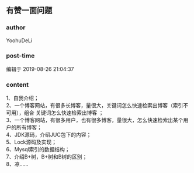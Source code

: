 ## 有赞一面问题
### author 
YoohuDeLi
### post-time 

编辑于  2019-08-26 21:04:37
### content 
<div class="post-topic-des nc-post-content">
 <div>
  1、自我介绍；
 </div>
 <div>
  2、一个博客网站，有很多长博客，量很大，关键词怎么快速检索出博客（索引不可用），组合
  <span>
   关键词怎么快速检索出博客
  </span>
  ；
 </div>
 <div>
  3、一个博客网站，有很多用户，也有很多博客，量很大，怎么快速检索出某个用户的所有博客；
 </div>
 <div>
  4、JDK源码，介绍JUC包下的内容；
 </div>
 <div>
  5、Lock源码及实现；
 </div>
 <div>
  6、Mysql索引的数据结构；
 </div>
 <div>
  7、介绍B+树，B+树和B树的区别；
 </div>
 <div>
  8、凉……
 </div>
</div>
